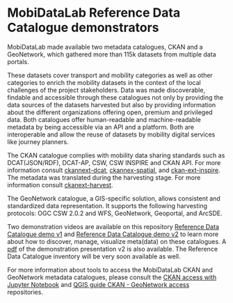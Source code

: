 # MobiDataLab Reference Data Catalogue demonstrators

MobiDataLab made available two metadata catalogues, CKAN and a GeoNetwork, which gathered more than 115k datasets from multiple data portals.

These datasets cover transport and mobility categories as well as other categories to enrich the mobility datasets in the context of the local challenges of the project stakeholders. Data was made discoverable, findable and accessible through these catalogues not only by providing the data sources of the datasets harvested but also by providing information about the different organizations offering open, premium and privileged data. 
Both catalogues offer human-readable and machine-readable metadata by being accessible via an API and a platform. Both are interoperable and allow the reuse of datasets by mobility digital services like journey planners.

The CKAN catalogue complies with mobility data sharing standards such as DCAT(JSON/RDF), DCAT-AP, CSW, CSW INSPIRE and CKAN API. For more information consult [ckannext-dcat](https://github.com/MobiDataLab/ckanext-dcat), 
[ckannex-spatial](https://github.com/MobiDataLab/ckanext-spatial), and [ckan-ext-inspire](https://github.com/MobiDataLab/ckan-ext-inspire). The metadata was translated during the harvesting stage. For more information consult
[ckanext-harvest](https://github.com/MobiDataLab/ckanext-harvest).

The GeoNetwork catalogue, a GIS-specific solution, allows consistent and standardized data representation. It supports the following harvesting protocols: OGC CSW 2.0.2 and WFS, GeoNetwork, Geoportal, and ArcSDE.

Two demonstration videos are available on this repository [Reference Data Catalogue demo v1](https://github.com/MobiDataLab/reference-data-catalogue-demo/blob/main/mdl-reference_data_catalogue_demo_v1-ckan.avi) and [Reference Data Catalogue demo v2](https://github.com/MobiDataLab/reference-data-catalogue-demo/blob/main/Reference_Data_Catalogue_demo_v2.mov) to learn more about how to discover, manage, visualize meta(data) on these catalogues.
A [pdf](https://github.com/MobiDataLab/reference-data-catalogue-demo/blob/main/mdl_reference_data_catalogue_demo_v2_ckan.pdf) of the demonstration presentation v2 is also available. The Reference Data Catalogue inventory will be very soon available as well.

For more information about tools to access the MobiDataLab CKAN and GeoNetwork metadata catalogues, please consult the [CKAN access with Jupyter Notebook](https://github.com/MobiDataLab/CKAN-access-with-Jupyter-Notebook) and [QGIS guide CKAN - GeoNetwork access](https://github.com/MobiDataLab/QGIS-guide-CKAN-GeoNetwork-access) repositories.
